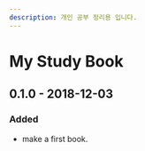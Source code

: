 ```yaml
---
description: 개인 공부 정리용 입니다.
---
```


# My Study Book

## 0.1.0 - 2018-12-03

### Added

* make a first book.

